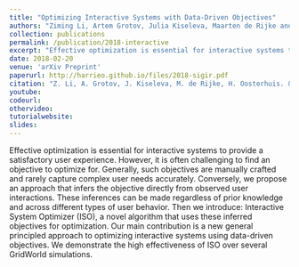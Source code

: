 ```yaml
---
title: "Optimizing Interactive Systems with Data-Driven Objectives"
authors: "Ziming Li, Artem Grotov, Julia Kiseleva, Maarten de Rijke and Harrie Oosterhuis"
collection: publications
permalink: /publication/2018-interactive
excerpt: "Effective optimization is essential for interactive systems to provide a satisfactory user experience. However, it is often challenging to find an objective to optimize for. Generally, such objectives are manually crafted and rarely capture complex user needs accurately. Conversely, we propose an approach that infers the objective directly from observed user interactions."
date: 2018-02-20
venue: 'arXiv Preprint'
paperurl: http://harrieo.github.io/files/2018-sigir.pdf
citation: "Z. Li, A. Grotov, J. Kiseleva, M. de Rijke, H. Oosterhuis. &quot;Optimizing Interactive Systems with Data-Driven Objectives.&quot; In <i>arXiv preprint.</i>. 2018."
youtube: 
codeurl: 
othervideo:
tutorialwebsite:
slides:
---
```


Effective optimization is essential for interactive systems to provide a satisfactory user experience. However, it is often challenging to find an objective to optimize for. Generally, such objectives are manually crafted and rarely capture complex user needs accurately. Conversely, we propose an approach that infers the objective directly from observed user interactions. These inferences can be made regardless of prior knowledge and across different types of user behavior. Then we introduce: Interactive System Optimizer (ISO), a novel algorithm that uses these inferred objectives for optimization. Our main contribution is a new general principled approach to optimizing interactive systems using data-driven objectives. We demonstrate the high effectiveness of ISO over several GridWorld simulations.